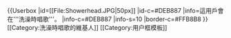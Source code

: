 {{Userbox
  |id=[[File:Showerhead.JPG|50px]]
  |id-c=#DEB887
  |info=這用戶會在'''洗澡時唱歌'''。
  |info-c=#DEB887
  |info-s=10
  |border-c=#FFB8B8
}}<includeonly>[[Category:洗澡時唱歌的維基人]]</includeonly><noinclude>
[[Category:用户框模板]]
</noinclude>